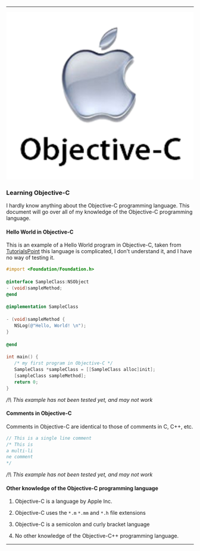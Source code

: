 
***

![/Objective-C-Logo.png](/Objective-C-Logo.png)

### Learning Objective-C

I hardly know anything about the Objective-C programming language. This document will go over all of my knowledge of the Objective-C programming language.

#### Hello World in Objective-C

This is an example of a Hello World program in Objective-C, taken from [TutorialsPoint](https://www.tutorialspoint.com/objective_c/objective_c_program_structure.htm) this language is complicated, I don't understand it, and I have no way of testing it.

```objective-c
#import <Foundation/Foundation.h>

@interface SampleClass:NSObject
- (void)sampleMethod;
@end

@implementation SampleClass

- (void)sampleMethod {
   NSLog(@"Hello, World! \n");
}

@end

int main() {
   /* my first program in Objective-C */
   SampleClass *sampleClass = [[SampleClass alloc]init];
   [sampleClass sampleMethod];
   return 0;
}
```

_/!\ This example has not been tested yet, and may not work_

#### Comments in Objective-C

Comments in Objective-C are identical to those of comments in C, C++, etc.

```objective-c
// This is a single line comment
/* This is
a multi-li
ne comment
*/
```

_/!\ This example has not been tested yet, and may not work_

#### Other knowledge of the Objective-C programming language

1. Objective-C is a language by Apple Inc.

2. Objective-C uses the `*.m` `*.mm` and `*.h` file extensions

3. Objective-C is a semicolon and curly bracket language

4. No other knowledge of the Objective-C++ programming language.

***
